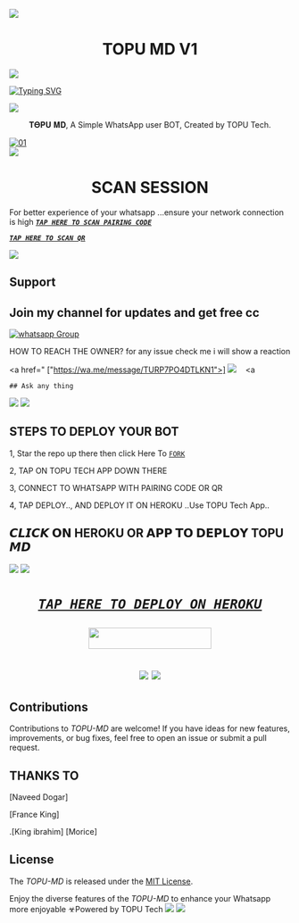 <a><ig src='https://i.imgur.com/LyHic3i.gif'/></a>
<a><img src='https://i.imgur.com/LyHic3i.gif'/></a>
 <h1 align="center"> TOPU MD V1 </h1>


<a><img src='https://i.imgur.com/LyHic3i.gif'/></a>
      
[![Typing SVG](https://readme-typing-svg.herokuapp.com?font=Rockstar-ExtraBold&color=red&lines=OYAA+I+AM+TOPU+MD+CREATED+BY+TOPU+DMH+AM+CURRENTLY+LEARNING+CODING+STAY+UPDATED+boosting+your+whatsapp)](https://git.io/typing-svg)

<a><img src='https://i.imgur.com/LyHic3i.gif'/></a>
 
<p align="center"> 𝚻𝚯𝚸𝐔 𝚳𝐃, A Simple WhatsApp user BOT, Created by TOPU Tech.
</p>

  <a href="https://ibb.co/N6NMDtn"><img src="https://telegra.ph/file/8dace2d24b82568c29e19.jpg" alt="01" border="0" /></a>                     
<a><img src='https://i.imgur.com/LyHic3i.gif'/></a>
 <h1 align="center">  SCAN SESSION </h1>
 
For better experience of your whatsapp ...ensure your network connection is high
  ***[`TAP HERE TO SCAN PAIRING CODE`](https://topuumd-c0fba67104c6.herokuapp.com/)***


  
  ***[`TAP HERE TO SCAN QR`](https://bmw-code-scanner-8df743f73014.herokuapp.com/qr)***


<a><img src='https://i.imgur.com/LyHic3i.gif'/></a>
## Support 
## Join my channel for updates and get free cc
<a href="https://https://whatsapp.com/channel/0029VaeRrcnADTOKzivM0S1r" target="_blank">
    <img alt="whatsapp Group" src="https://img.shields.io/badge/ Whatsapp Support Channel -25D366?style=for-the-badge&logo=whatsapp&logoColor=white" />
  </a>
</p>


HOW TO REACH THE OWNER? 
 for any issue check me i will show a reaction
   
   <a href=" ["https://wa.me/message/TURP7PO4DTLKN1">]
    <img src="https://img.shields.io/badge/WhatsApp-25D366?style=for-the-badge&logo=whatsapp&logoColor=white" />
  </a>&nbsp;&nbsp;
   <a

    ## Ask any thing
<a><img src='https://i.imgur.com/LyHic3i.gif'/></a>
<a><img src='https://i.imgur.com/LyHic3i.gif'/></a>

## STEPS TO DEPLOY YOUR BOT


1, Star the repo up there then click Here To  [`FORK`](https://github.com/TOPU-TECH-AI/fork)

2, TAP ON TOPU TECH APP DOWN THERE



3, CONNECT TO WHATSAPP WITH PAIRING CODE OR QR



4, TAP DEPLOY.., AND DEPLOY IT ON HEROKU ..Use TOPU Tech App..

## 𝘾𝙇𝙄𝘾𝙆 𝗢𝗡 HEROKU OR 𝗔𝗣𝗣 𝗧𝗢 𝗗𝗘𝗣𝗟𝗢𝗬  TOPU 𝙈𝘿

<a><img src='https://i.imgur.com/LyHic3i.gif'/></a>
<a><img src='https://i.imgur.com/LyHic3i.gif'/></a>

 <h1 align="center">

  ***[`TAP HERE TO DEPLOY ON HEROKU`](https://dashboard.heroku.com/new?template=https://github.com/TOPU-TECH-AI)***







  ***<p align="center"><a href="https://TOPU-MD-code-scanner-8df743f73014.herokuapp.com/">
 <img src="https://img.shields.io/badge/TAP%20HERE%20TO%20OPEN%20TOPUTECH%20TECH%20APP-Yellow?style=for-the-badge&logo=TOPU" width="220" height="38.45"/></a></p>***



<a><img src='https://i.imgur.com/LyHic3i.gif'/></a>
<a><img src='https://i.imgur.com/LyHic3i.gif'/></a>
   
  




## Contributions


Contributions to *TOPU-MD* are welcome! If you have ideas for new features, improvements, or bug fixes, feel free to open an issue or submit a pull request.
## THANKS TO
[Naveed Dogar]


[France King]

.[King ibrahim]
[Morice]

## License

The *TOPU-MD* is released under the [MIT License](https://opensource.org/licenses/MIT).

Enjoy the diverse features of the *TOPU-MD*  to enhance your Whatsapp more enjoyable
☣Powered by TOPU Tech
<a><img src='https://i.imgur.com/LyHic3i.gif'/></a>
<a><img src='https://i.imgur.com/LyHic3i.gif'/></a>
